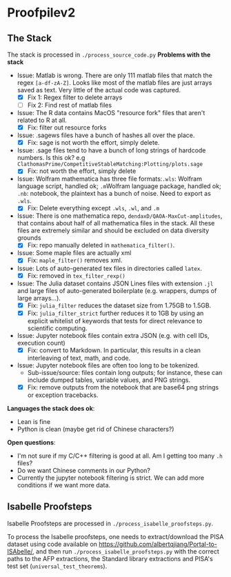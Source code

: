 # Proofpilev2

## The Stack
The stack is processed in `./process_source_code.py`
**Problems with the stack**
- Issue: Matlab is wrong. There are only 111 matlab files that match the regex `[a-df-zA-Z]`. Looks like most of the matlab files are just arrays saved as text. Very little of the actual code was captured.
    - [x] Fix 1: Regex filter to delete arrays
    - [ ] Fix 2: Find rest of matlab files
- Issue: The R data contains MacOS "resource fork" files that aren't related to R at all.
    - [x] Fix: filter out resource forks
- Issue: .sagews files have a bunch of hashes all over the place.
    - [x] Fix: sage is not worth the effort, simply delete.
- Issue: .sage files tend to have a bunch of long strings of hardcode numbers. Is this ok? e.g `ClathomasPrime/CompetitiveStableMatching:Plotting/plots.sage`
    - [x] Fix: not worth the effort, simply delete
- Issue: Wolfram mathematica has three file formats:`.wls`: Wolfram language script, handled ok; `.m`Wolfram language package, handled ok; `.nb`: notebook, the plaintext has a bunch of noise. Need to export as `.wls`.
    - [x] Fix: Delete everything except `.wls`, `.wl`, and `.m`
- Issue: There is one mathematica repo, `dendaxD/QAOA-MaxCut-amplitudes`, that contains about half of all mathematica files in the stack. All these files are extremely similar and should be excluded on data diversity grounds
    - [x] Fix: repo manually deleted in `mathematica_filter()`.
- Issue: Some maple files are actually xml
    - [x] Fix: `maple_filter()` removes xml.
- Issue: Lots of auto-generated tex files in directories called `latex`.
    - [x] Fix: removed in `tex_filter_rexp()`
- Issue: The Julia dataset contains JSON Lines files with extension `.jl` and  large files of auto-generated boilerplate (e.g. wrappers, dumps of large arrays...).
    - [x] Fix: `julia_filter` reduces the dataset size from 1.75GB to 1.5GB.
    - [x] Fix: `julia_filter_strict` further reduces it to 1GB by using an explicit whitelist of keywords that tests for direct relevance to scientific computing.
- Issue: Jupyter notebook files contain extra JSON (e.g. with cell IDs, execution count)
    - [x] Fix: convert to Markdown. In particular, this results in a clean interleaving of text, math, and code.
- Issue: Jupyter notebook files are often too long to be tokenized.
    - Sub-issue/source: files contain long outputs; for instance, these can include dumped tables, variable values, and PNG strings.
    - [X] Fix: remove outputs from the notebook that are base64 png strings or exception tracebacks.

**Languages the stack does ok**:
- Lean is fine
- Python is clean (maybe get rid of Chinese characters?)

**Open questions**:
- I'm not sure if my C/C++ filtering is good at all. Am I getting too many `.h` files?
- Do we want Chinese comments in our Python?
- Currently the jupyter notebook filtering is strict. We can add more conditions if we want more data.

## Isabelle Proofsteps
Isabelle Proofsteps are processed in `./process_isabelle_proofsteps.py`.

To process the Isabelle proofsteps, one needs to extract/download the PISA dataset using code available on https://github.com/albertqjiang/Portal-to-ISAbelle/, and then run `./process_isabelle_proofsteps.py` with the correct paths to the AFP extractions, the Standard library extractions and PISA's test set (`universal_test_theorems`).
